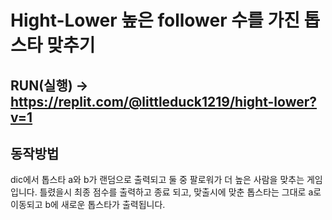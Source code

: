 # Hight-Lower 높은 follower 수를 가진 톱 스타 맞추기

## RUN(실행) -> https://replit.com/@littleduck1219/hight-lower?v=1

## 동작방법

dic에서 톱스타 a와 b가 랜덤으로 출력되고 둘 중 팔로워가 더 높은 사람을 맞추는 게임 입니다. 틀렸을시 최종 점수를 출력하고 종료 되고, 맞출시에 맞춘 톱스타는 그대로 a로 이동되고 b에 새로운 톱스타가 출력됩니다.
